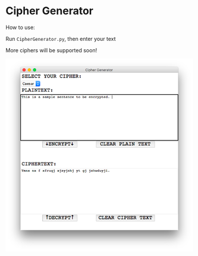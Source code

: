 # Cipher Generator

How to use: 	

Run ```CipherGenerator.py```, then enter your text	

More ciphers will be supported soon! 	

![image alt <](1.png?raw=true "ScreenShot")
